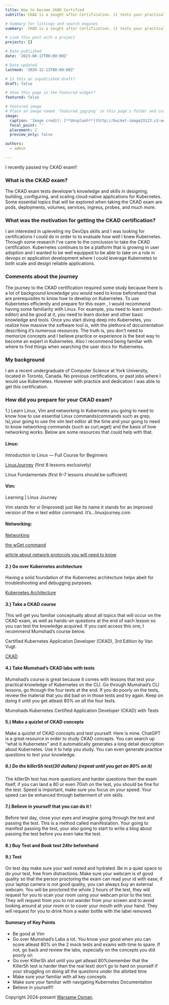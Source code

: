 ```yaml
---
title: How to become CKAD Certified
subtitle: CKAD is a sought after Certification. it tests your practical skills in Kubernetes, from deployments to Helm, CKAD encorporates the prominent features that developers use in Kubernetes.

# Summary for listings and search engines
summary:  CKAD is a sought after Certification. it tests your practical skills in Kubernetes, from deployments to Helm, CKAD encorporates the prominent features that developers use in Kubernetes.

# Link this post with a project
projects: []

# Date published
date: '2023-08-17T00:00:00Z'

# Date updated
lastmod: '2020-12-13T00:00:00Z'

# Is this an unpublished draft?
draft: false

# Show this page in the Featured widget?
featured: false

# Featured image
# Place an image named `featured.jpg/png` in this page's folder and customize its options here.
image:
  caption: 'Image credit: [**Unsplash**](http://bucket-image23123.s3-website-us-east-1.amazonaws.com/ckad.png)'
  focal_point: ''
  placement: 2
  preview_only: false

authors:
  - admin

---
```


I recently passed my CKAD exam!!

### What is the CKAD exam?
The CKAD exam tests developer’s knowledge and skills in designing, building, configuring, and scaling cloud-native applications for Kubernetes. Some essential topics that will be explored when taking the CKAD exam are pods, deployments, volumes, services, ingress, probes, and much more.

### What was the motivation for getting the CKAD certification?
I am interested in upleveling my DevOps skills and I was looking for certifications I could do in order to to evaluate how well I knew Kubernetes. Through some research I’ve came to the conclusion to take the CKAD certification. Kubernetes continues to be a platform that is growing in user adoption and I wanted to be well equipped to be able to take on a role in devops or application development where I could leverage Kubernetes to both scale and design reliable applications.

### Comments about the journey
The journey to the CKAD certification required some study because there is a lot of background knowledge you would need to know beforehand that are prerequisites to know how to develop on Kubernetes. To use Kubernetes efficiently and prepare for this exam , I would recommend having some familiarity with Linux. For example, you need to learn vim(text-editor) and be good at it, you need to learn docker and other basic knowledge and tools. Once you start diving deep into Kubernetes, you realize how massive the software tool is, with the plethora of documentation describing it’s numerous resources. The truth is, you don’t need to memorize concepts and I believe practice or experience is the best way to become an expert in Kubernetes. Also I recommend being familiar with where to find things when searching the user docs for Kubernetes.

### My background
I am a recent undergraduate of Computer Science at York University, located in Toronto, Canada. No previous certifications, or past jobs where I would use Kubernetes. However with practice and dedication I was able to get this certification.

### How did you prepare for your CKAD exam?
1.) Learn Linux, Vim and networking
In Kubernetes you going to need to know how to use essential Linux commands(commands such as grep, ls),your going to use the vim text editor all the time and your going to need to know networking commands (such as curl,wget) and the basis of how networking works. Below are some resources that could help with that.

#### Linux:

Introduction to Linux — Full Course for Beginners

[LinuxJourney](https://linuxjourney.com/) (first 8 lessons exclusively)

Linux Fundamentals (first 6–7 lessons should be sufficient)

#### Vim:

Learning | Linux Journey

Vim stands for vi (Improved) just like its name it stands for an improved version of the vi text editor command. It’s…linuxjourney.com

#### Networking:

[Networking](https://www.youtube.com/watch?v=Xy7fDxz39FM)


[the wGet command](https://www.youtube.com/watch?v=F80Z5qd2b_4)

[article about network protocols you will need to know](https://www.techtarget.com/searchnetworking/feature/12-common-network-protocols-and-their-functions-explained) 

#### 2.) Go over Kubernetes architecture
Having a solid foundation of the Kubernetes architecture helps abeit for troubleshooting and debugging purposes.

[Kubernetes Architecture](https://www.youtube.com/watch?v=umXEmn3cMWY)

#### 3.) Take a CKAD course
This will get you familiar conceptually about all topics that will occur on the CKAD exam, as well as hands-on questions at the end of each lesson so you can test the knowledge acquired. If you cant access this one, I recommend Mumshad’s course below.

Certified Kubernetes Application Developer (CKAD), 3rd Edition by Van Vugt.

[CKAD](https://www.udemy.com/course/certified-kubernetes-application-developer/learn/lecture/13074218#overview)

#### 4.) Take Mumshad’s CKAD labs with tests
Mumshad’s course is great because it comes with lessons that test your practical knowledge of Kubernetes on the CLI. Go through Mumshad’s CLI lessons, go through the four tests at the end. If you do poorly on the tests, review the material that you did bad on in those tests and try again. Keep on doing it until you get atleast 80% on all the four tests.

Mumshads Kubernetes Certified Application Developer (CKAD) with Tests

#### 5.) Make a quizlet of CKAD concepts
Make a quizlet of CKAD concepts and test yourself. Here is mine. ChatGPT is a great resource in order to study CKAD concepts. You can search up “what is Kubernetes” and it automatically generates a long detail description about Kubernetes. Use it to help you study. You can even generate practice questions to test your knowledge.

##### 6.) Do the killerSh test(30 dollars) (repeat until you get an 80% on it)
The killerSh test has more questions and harder questions then the exam itself, if you can land a 80 or even 70ish on the test, you should be fine for the test. Speed is important, make sure you focus on your speed. Your speed can be enhanced through betterment of vim skills.

#### 7.) Believe in yourself that you can do it !
Before test day, close your eyes and imagine going through the test and passing the test. This is a method called manifestation. Your going to manifest passing the test, your also going to start to write a blog about passing the test before you even take the test.

#### 8.) Buy Test and Book test 24hr beforehand
#### 9.) Test
On test day make sure your well rested and hydrated. Be in a quiet space to do your test, free from distractions. Make sure your webcam is of good quality so that the person proctoring the exam can read your id with ease, if your laptop camera is not good quality, you can always buy an external webcam. You will be proctored the whole 2 hours of the test, they will request for you to scan your room using your webcam prior to the test. They will request from you to not wander from your screen and to avoid looking around at your room or to cover your mouth with your hand. They will request for you to drink from a water bottle with the label removed.

#### Summary of Key Points
- Be good at Vim
- Go over Mumshad’s Labs a lot. You know your good when you can score atleast 80% on the 2 mock tests and exams with time to spare. If not, go back and review the labs, especially on the concepts you did poorly on
- Go over KillerSh alot until you get atleast 80%(remember that the KillerSh test is harder then the real test) don’t go to hard on yourself if your struggling on doing all the questions under the allotted time
- Make sure your familiar with all key concepts
- Make sure your familiar with navigating Kubernetes Documentation
- Believe in yourself!!
























Copyright 2024-present [Warsame Osman](https://www.warsameosman.com).


